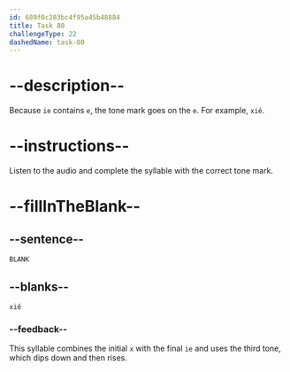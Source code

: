 ```yaml
---
id: 689f0c283bc4f95a45b48884
title: Task 80
challengeType: 22
dashedName: task-80
---
```


<!-- (Audio) A: xiě -->

# --description--

Because `ie` contains `e`, the tone mark goes on the `e`. For example, `xiě`.

# --instructions--

Listen to the audio and complete the syllable with the correct tone mark.

# --fillInTheBlank--

## --sentence--

`BLANK`

## --blanks--

`xiě`

### --feedback--

This syllable combines the initial `x` with the final `ie` and uses the third tone, which dips down and then rises.
